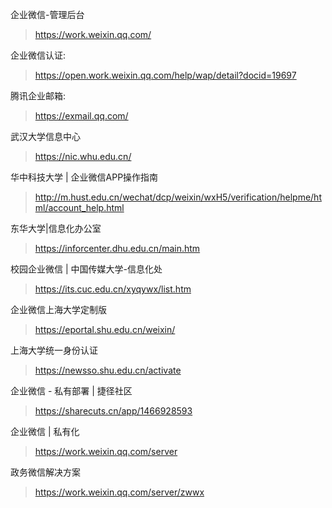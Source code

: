 企业微信-管理后台
>  https://work.weixin.qq.com/

企业微信认证: 
>  https://open.work.weixin.qq.com/help/wap/detail?docid=19697


腾讯企业邮箱: 
>  https://exmail.qq.com/


武汉大学信息中心
>  https://nic.whu.edu.cn/

华中科技大学 | 企业微信APP操作指南
>  http://m.hust.edu.cn/wechat/dcp/weixin/wxH5/verification/helpme/html/account_help.html

东华大学|信息化办公室
>  https://inforcenter.dhu.edu.cn/main.htm

校园企业微信 | 中国传媒大学-信息化处
>  https://its.cuc.edu.cn/xyqywx/list.htm

企业微信上海大学定制版
>  https://eportal.shu.edu.cn/weixin/

上海大学统一身份认证
>  https://newsso.shu.edu.cn/activate

企业微信 - 私有部署 | 捷径社区
>  https://sharecuts.cn/app/1466928593

企业微信 | 私有化
>  https://work.weixin.qq.com/server

政务微信解决方案
>  https://work.weixin.qq.com/server/zwwx
